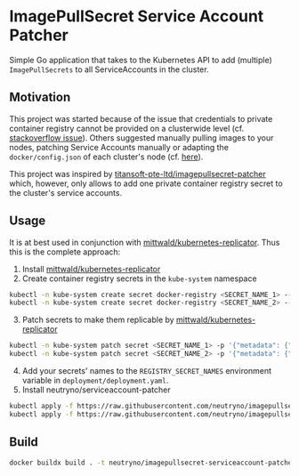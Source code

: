 # ImagePullSecret Service Account Patcher

Simple Go application that takes to the Kubernetes API to add (multiple) `ImagePullSecrets` to all 
ServiceAccounts in the cluster. 

## Motivation
This project was started because of the issue that credentials to private container registry cannot be
provided on a clusterwide level (cf. [stackoverflow issue](https://stackoverflow.com/questions/52320090/automatically-add-imagepullsecrets-to-a-serviceaccount)).
Others suggested manually pulling images to your nodes, patching Service Accounts manually or adapting the `docker/config.json`
of each cluster's node (cf. [here](https://stackoverflow.com/a/55230340/5930295)).

This project was inspired by [titansoft-pte-ltd/imagepullsecret-patcher](https://github.com/titansoft-pte-ltd/imagepullsecret-patcher) 
which, however, only allows to add one private container registry secret to the cluster's service accounts.

## Usage
It is at best used in conjunction with [mittwald/kubernetes-replicator](https://github.com/mittwald/kubernetes-replicator).
Thus this is the complete approach:

1. Install [mittwald/kubernetes-replicator](https://github.com/mittwald/kubernetes-replicator)
2. Create container registry secrets in the `kube-system` namespace
```bash
kubectl -n kube-system create secret docker-registry <SECRET_NAME_1> --docker-server=<registry.server.de> --docker-username=<username> --docker-password=<password>
kubectl -n kube-system create secret docker-registry <SECRET_NAME_2> --docker-server=<registry.server.de> --docker-username=<username> --docker-password=<password>
```
3. Patch secrets to make them replicable by [mittwald/kubernetes-replicator](https://github.com/mittwald/kubernetes-replicator)
```bash
kubectl -n kube-system patch secret <SECRET_NAME_1> -p '{"metadata": {"annotations": {"replicator.v1.mittwald.de/replicate-to": ".*"}}}'
kubectl -n kube-system patch secret <SECRET_NAME_2> -p '{"metadata": {"annotations": {"replicator.v1.mittwald.de/replicate-to": ".*"}}}'
```
4. Add your secrets' names to the `REGISTRY_SECRET_NAMES` environment variable in `deployment/deployment.yaml`. 
5. Install neutryno/serviceaccount-patcher
```bash
kubectl apply -f https://raw.githubusercontent.com/neutryno/imagepullsecret-serviceaccount-patcher/master/deployment/rbac.yaml
kubectl apply -f https://raw.githubusercontent.com/neutryno/imagepullsecret-serviceaccount-patcher/master/deployment/deployment.yaml
```

## Build
```bash
docker buildx build . -t neutryno/imagepullsecret-serviceaccount-patcher --platform linux/amd64,linux/arm64 --no-cache
```
